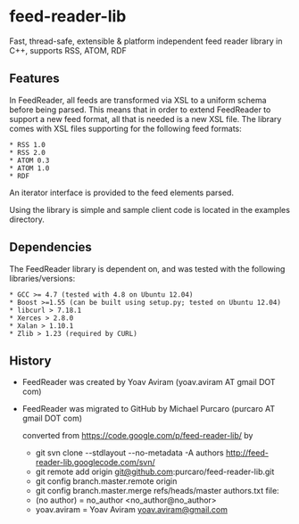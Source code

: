 # feed-reader-lib
Fast, thread-safe, extensible &amp; platform independent feed reader library in C++, supports RSS, ATOM, RDF

## Features

In FeedReader, all feeds are transformed via XSL to a uniform schema before being parsed.
This means that in order to extend FeedReader to support a new feed format, all that is needed is a new XSL file.
The library comes with XSL files supporting for the following feed formats:

    * RSS 1.0
    * RSS 2.0
    * ATOM 0.3
    * ATOM 1.0
    * RDF

An iterator interface is provided to the feed elements parsed.

Using the library is simple and sample client code is located in the examples directory.

## Dependencies

The FeedReader library is dependent on, and was tested with the following libraries/versions:

    * GCC >= 4.7 (tested with 4.8 on Ubuntu 12.04)
    * Boost >=1.55 (can be built using setup.py; tested on Ubuntu 12.04)
    * libcurl > 7.18.1
    * Xerces > 2.8.0
    * Xalan > 1.10.1
    * Zlib > 1.23 (required by CURL)

## History
* FeedReader was created by Yoav Aviram (yoav.aviram AT gmail DOT com)
* FeedReader was migrated to GitHub by Michael Purcaro (purcaro AT gmail DOT com)

   converted from https://code.google.com/p/feed-reader-lib/ by
   * git svn clone --stdlayout --no-metadata -A authors  http://feed-reader-lib.googlecode.com/svn/
   * git remote add origin git@github.com:purcaro/feed-reader-lib.git
   * git config branch.master.remote origin
   * git config branch.master.merge refs/heads/master
   authors.txt file:
   * (no author) = no_author <no_author@no_author>
   * yoav.aviram = Yoav Aviram <yoav.aviram@gmail.com>
